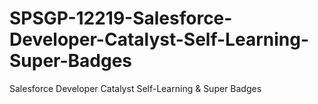 # SPSGP-12219-Salesforce-Developer-Catalyst-Self-Learning-Super-Badges
Salesforce Developer Catalyst Self-Learning &amp; Super Badges
